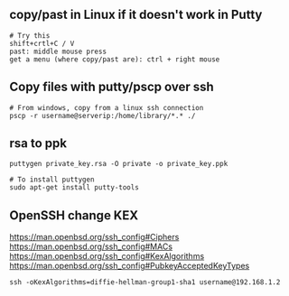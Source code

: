 ## copy/past in Linux if it doesn't work in Putty
```
# Try this
shift+crtl+C / V
past: middle mouse press
get a menu (where copy/past are): ctrl + right mouse
```

## Copy files with putty/pscp over ssh
```
# From windows, copy from a linux ssh connection
pscp -r username@serverip:/home/library/*.* ./
```

## rsa to ppk
```
puttygen private_key.rsa -O private -o private_key.ppk

# To install puttygen
sudo apt-get install putty-tools
```


## OpenSSH change KEX
https://man.openbsd.org/ssh_config#Ciphers
<br>
https://man.openbsd.org/ssh_config#MACs
<br>
https://man.openbsd.org/ssh_config#KexAlgorithms
<br>
https://man.openbsd.org/ssh_config#PubkeyAcceptedKeyTypes
```
ssh -oKexAlgorithms=diffie-hellman-group1-sha1 username@192.168.1.2
```

